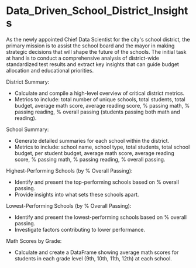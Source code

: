 # Data_Driven_School_District_Insights

As the newly appointed Chief Data Scientist for the city's school district, the primary mission is to assist the school board and the mayor in making strategic decisions that will shape the future of the schools. The initial task at hand is to conduct a comprehensive analysis of district-wide standardized test results and extract key insights that can guide budget allocation and educational priorities.

District Summary:
  * Calculate and compile a high-level overview of critical district metrics.
  * Metrics to include: total number of unique schools, total students, total budget, average math score, average reading           score, % passing math, % passing reading, % overall passing (students passing both math and reading).

School Summary:
  * Generate detailed summaries for each school within the district.
  * Metrics to include: school name, school type, total students, total school budget, per student budget, average math           score, average reading score, % passing math, % passing reading, % overall passing.

Highest-Performing Schools (by % Overall Passing):
  * Identify and present the top-performing schools based on % overall passing.
  * Provide insights into what sets these schools apart.

Lowest-Performing Schools (by % Overall Passing):
  * Identify and present the lowest-performing schools based on % overall passing.
  * Investigate factors contributing to lower performance.

Math Scores by Grade:
  * Calculate and create a DataFrame showing average math scores for students in each grade level (9th, 10th, 11th, 12th) at      each school.



